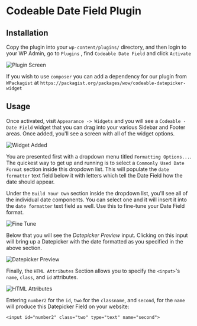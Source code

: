Codeable Date Field Plugin
==========================

Installation
-------------
Copy the plugin into your `wp-content/plugins/` directory, and then login to your WP Admin, go to `Plugins` , find `Codeable Date Field` and click `Activate`

![Plugin Screen](https://wow-ss.s3.amazonaws.com/UjqR6H2.png)

If you wish to use `composer` you can add a dependency for our plugin from `WPackagist` at `https://packagist.org/packages/wow/codeable-datepicker-widget`

Usage
-------------
Once activated, visit `Appearance -> Widgets` and you will see a `Codeable - Date Field` widget that you can drag into your various Sidebar and Footer areas. Once added, you'll see a screen with all of the widget options.

![Widget Added](https://wow-ss.s3.amazonaws.com/EwmKKUD.png)

You are presented first with a dropdown menu titled `Formatting Options...`. The quickest way to get up and running is to select a `Commonly Used Date Format` section inside this dropdown list. This will populate the `date formatter` text field below it with letters which tell the Date Field how the date should appear. 

Under the `Build Your Own` section inside the dropdown list, you'll see all of the individual date components. You can select one and it will insert it into the `date formatter` text field as well. Use this to fine-tune your Date Field format.

![Fine Tune](https://wow-ss.s3.amazonaws.com/WnNzex3.png)

Below that you will see the <i>Datepicker Preview</i> input. Clicking on this input will bring up a Datepicker with the date formatted as you specified in the above section.

![Datepicker Preview](https://wow-ss.s3.amazonaws.com/7K0Fknn.png)

Finally, the `HTML Attributes` Section allows you to specify the `<input>`'s `name`, `class`, and `id` attributes.

![HTML Attributes](https://wow-ss.s3.amazonaws.com/Nkfwh0N.png)

Entering `number2` for the `id`, `two` for the `classname`, and `second`, for the `name` will produce this Datepicker Field on your website:

`<input id="number2" class="two" type="text" name="second">`
